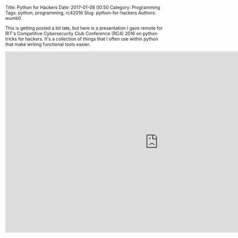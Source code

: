 Title: Python for Hackers
Date: 2017-01-08 00:50
Category: Programming
Tags: python, programming, rc42016
Slug: python-for-hackers
Authors: wumb0

This is getting posted a bit late, but here is a presentation I gave remote for RIT's Competitive Cybersecurity Club Conference (RC4) 2016 on python tricks for hackers. It's a collection of things that I often use within python that make writing functional tools easier.

<iframe src="https://docs.google.com/presentation/d/1ys_I6lWZjldDYN6uixxxj11mc-vDZmUd8IDLLkzuZIY/embed?start=false&loop=false&delayms=3000" frameborder="0" width="960" height="569" allowfullscreen="true" mozallowfullscreen="true" webkitallowfullscreen="true"></iframe>
